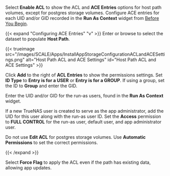 &NewLine;

Select **Enable ACL** to show the ACL and **ACE Entries** options for host path volumes, except for postgres storage volumes. Configure ACE entries for each UID and/or GID recorded in the **Run As Context** widget from [Before You Begin](#before-you-begin).

{{< expand "Configuring ACE Entries" "v" >}}
Enter or browse to select the dataset to populate **Host Path**.

{{< trueimage src="/images/SCALE/Apps/InstallAppStorageConfigurationACLandACESettings.png" alt="Host Path ACL and ACE Settings" id="Host Path ACL and ACE Settings" >}}

Click **Add** to the right of **ACL Entries** to show the permissions settings. Set **ID Type** to **Entry is for a USER** or **Entry is for a GROUP**. If using a group, set the ID to **Group** and enter the GID.

Enter the UID and/or GID for the run-as users, found in the **Run As Context** widget. 

If a new TrueNAS user is created to serve as the app administrator, add the UID for this user along with the run-as user ID. Set the **Access** permission to **FULL CONTROL** for the run-as user, default user, and app administrator user.

Do not use **Edit ACL** for postgres storage volumes. Use **Automatic Permissions** to set the correct permissions.

{{< /expand >}}

Select **Force Flag** to apply the ACL even if the path has existing data, allowing app updates.
